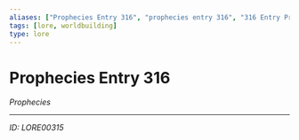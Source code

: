 ```yaml
---
aliases: ["Prophecies Entry 316", "prophecies entry 316", "316 Entry Prophecies"]
tags: [lore, worldbuilding]
type: lore
---
```


# Prophecies Entry 316

*Prophecies*

---
*ID: LORE00315*